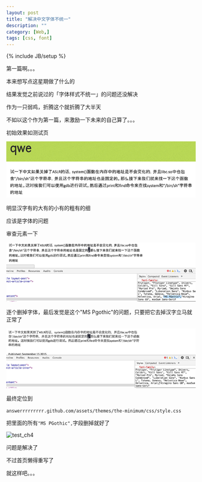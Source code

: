 ```yaml
---
layout: post
title: "解决中文字体不统一"
description: ""
category: [Web,]
tags: [css, font]
---
```

{% include JB/setup %}

第一篇啊。。。

本来想写点这星期做了什么的

结果发觉之前说过的「字体样式不统一」的问题还没解决

作为一只弱鸡，折腾这个就折腾了大半天

不如以这个作为第一篇，来激励一下未来的自己算了。。。

初始效果如测试页

![test_ch1](../res/2015-09-23-font_ch/test_ch1.jpg)

明显汉字有的大有的小有的粗有的细

应该是字体的问题

审查元素一下

![test_ch2](../res/2015-09-23-font_ch/test_ch2.jpg)

逐个删掉字体，最后发觉是这个"MS Pgothic"的问题，只要把它去掉汉字立马就正常了

![test_ch3](../res/2015-09-23-font_ch/test_ch3.jpg)

最终定位到

```answerrrrrrrrr.github.com/assets/themes/the-minimum/css/style.css```

把里面的所有```"MS PGothic",```字段删掉就好了

![test_ch4](../res/2015-09-23-font_ch/test_ch4.jpg)

问题是解决了

不过首页懒得重写了

就这样吧。。。
















